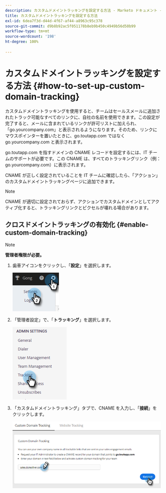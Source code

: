 ```yaml
---
description: カスタムドメイントラッキングを設定する方法 - Marketo ドキュメント - 製品ドキュメント
title: カスタムドメイントラッキングを設定する方法
exl-id: 6dea7f3d-d44d-4f67-af44-a8963c95c378
source-git-commit: d9b8b92ac5f051178b8eb9b450c4949b56d50b99
workflow-type: tm+mt
source-wordcount: '198'
ht-degree: 100%

---
```


# カスタムドメイントラッキングを設定する方法 {#how-to-set-up-custom-domain-tracking}

カスタムドメイントラッキングを使用すると、チームはセールスメールに追加されたトラック可能なすべてのリンクに、自社の名前を使用できます。この設定が完了すると、メールに含まれているリンクが許可リストに加えられ、「go.yourcompany.com」と表示されるようになります。そのため、リンクにマウスポインターを置いたときに、go.toutapp.com ではなく go.yourcompany.com と表示されます。

go.toutapp.com を指すドメインの CNAME レコードを設定するには、IT チームのサポートが必要です。この CNAME は、すべてのトラッキングリンク（例：go.yourcompany.com）に表示されます。

CNAME が正しく設定されていることを IT チームに確認したら、「アクション」のカスタムドメイントラッキングページに追加できます。

>[!NOTE]
>
>CNAME が適切に設定されておらず、アクションでカスタムドメインとしてアクティブ化すると、トラッキングリンクとピクセルが壊れる場合があります。

## クロスドメイントラッキングの有効化 {#enable-custom-domain-tracking}

>[!NOTE]
>
>**管理者権限が必要。**

1. 歯車アイコンをクリックし、「**設定**」を選択します。

   ![](assets/how-to-set-up-custom-domain-tracking-1.png)

1. 「管理者設定」で、「**トラッキング**」を選択します。

   ![](assets/how-to-set-up-custom-domain-tracking-2.png)

1. 「カスタムドメイントラッキング」タブで、CNAME を入力し、「**接続**」をクリックします。

   ![](assets/how-to-set-up-custom-domain-tracking-3.png)
